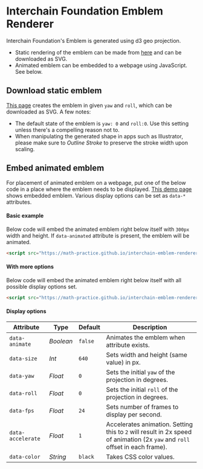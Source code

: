 # Interchain Foundation Emblem Renderer

Interchain Foundation's Emblem is generated using d3 geo projection. 
- Static rendering of the emblem can be made from [here](https://math-practice.github.io/interchain-emblem-renderer/) and can be downloaded as SVG.
- Animated emblem can be embedded to a webpage using JavaScript. See below.

## Download static emblem
[This page](https://math-practice.github.io/interchain-emblem-renderer/) creates the emblem in given `yaw` and `roll`, which can be downloaded as SVG. A few notes:
- The default state of the emblem is `yaw: 0` and `roll:0`. Use this setting unless there's a compelling reason not to.
- When manipulating the generated shape in apps such as Illustrator, please make sure to *Outline Stroke* to preserve the stroke width upon scaling.

## Embed animated emblem
For placement of animated emblem on a webpage, put one of the below code in a place where the emblem needs to be displayed. [This demo page](https://math-practice.github.io/interchain-emblem-renderer/demo.html) shows embedded emblem. Various display options can be set as `data-*` attributes.

#### Basic example
Below code will embed the animated emblem right below itself with `300px` width and height. If `data-animated` attribute is present, the emblem will be animated.
```html
<script src="https://math-practice.github.io/interchain-emblem-renderer/render.js" data-animated data-size="300"></script>
```

#### With more options
Below code will embed the animated emblem right below itself with all possible display options set.

```html
<script src="https://math-practice.github.io/interchain-emblem-renderer/render.js" data-animated data-size="300" data-yaw="30" data-roll="60" data-fps="60" data-accelerate="2" data-color="red"></script>
```

#### Display options

| Attribute         | Type    | Default  | Description                                                                                                                 |
| ----------------- | ------- | ------------- | --------------------------------------------------------------------------------------------------------------------------- |
| `data-animate`    | _Boolean_ | `false`       | Animates the emblem when attribute exists.                                                                                  |
| `data-size`       | _Int_     | `640`         | Sets width and height (same value) in px.                                                                                   |
| `data-yaw`        | _Float_   | `0`           | Sets the initial `yaw` of the projection in degrees.                                                                                     |
| `data-roll`       | _Float_   | `0`           | Sets the initial `roll` of the projection in degrees.                                                                                   |
| `data-fps`        | _Float_   | `24`          | Sets number of frames to display per second.                                                                                |
| `data-accelerate` | _Float_   | `1`           | Accelerates animation. Setting this to `2` will result in 2x speed of animation (2x `yaw` and `roll` offset in each frame). |
| `data-color`      | _String_  | `black`       | Takes CSS color values.                                                                                                     |

